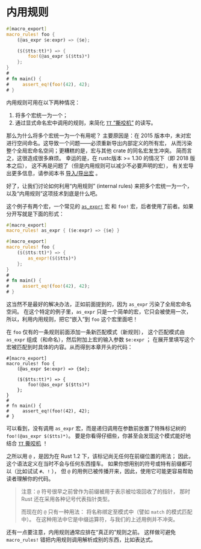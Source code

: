 # 内用规则

```rust
#[macro_export]
macro_rules! foo {
    (@as_expr $e:expr) => {$e};

    ($($tts:tt)*) => {
        foo!(@as_expr $($tts)*)
    };
}
# 
# fn main() {
#     assert_eq!(foo!(42), 42);
# }
```

内用规则可用在以下两种情况：
1. 将多个宏统一为一个；
2. 通过显式命名宏中调用的规则，来简化 [`TT` “撕咬机”][TT Munchers] 的读写。

那么为什么将多个宏统一为一个有用呢？
主要原因是：在 2015 版本中，未对宏进行空间命名。这导致一个问题——必须重新导出内部定义的所有宏，
从而污染整个全局宏命名空间；更糟糕的是，宏与其他 crate 的同名宏发生冲突。
简而言之，这很造成很多麻烦。
幸运的是，在 rustc版本 >= 1.30 的情况下（即 2018 版本之后），
这不再是问题了（但是内用规则可以减少不必要声明的宏），
有关宏导出更多信息，请参阅本书 [导入/导出宏](../macros/minutiae/import-export.md) 。

好了，让我们讨论如何利用“内用规则” (internal rules) 来把多个宏统一为一个，
以及“内用规则”这项技术到底是什么吧。

这个例子有两个宏，一个常见的 [`as_expr!`](../building-blocks/ast-coercion.html) 宏
和 `foo!` 宏，后者使用了前者。如果分开写就是下面的形式：

```rust
#[macro_export]
macro_rules! as_expr { ($e:expr) => {$e} }

#[macro_export]
macro_rules! foo {
    ($($tts:tt)*) => {
        as_expr!($($tts)*)
    };
}
# 
# fn main() {
#     assert_eq!(foo!(42), 42);
# }
```

这当然不是最好的解决办法，正如前面提到的，因为 `as_expr` 污染了全局宏命名空间。
在这个特定的例子里，`as_expr` 只是一个简单的宏，它只会被使用一次，
所以，利用内用规则，把它“嵌入”到 `foo` 这个宏里面吧！

在 `foo` 仅有的一条规则前面添加一条新匹配模式（新规则），
这个匹配模式由 `as_expr` 组成（和命名），然后附加上宏的输入参数 `$e:expr` ；
在展开里填写这个宏被匹配到时具体的内容。从而得到本章开头的代码：

```rust,editable
#[macro_export]
macro_rules! foo {
    (@as_expr $e:expr) => {$e};

    ($($tts:tt)*) => {
        foo!(@as_expr $($tts)*)
    };
}
# 
# fn main() {
#     assert_eq!(foo!(42), 42);
# }
```

可以看到，没有调用 `as_expr` 宏，而是递归调用在参数前放置了特殊标记树的 `foo!(@as_expr $($tts)*)`。
要是你看得仔细些，你甚至会发现这个模式能好地结合 [`TT` 撕咬机][TT Munchers] ！

之所以用 `@` ，是因为在 Rust 1.2 下，该标记尚无任何在前缀位置的用法；
因此，这个语法定义在当时不会与任何东西撞车。
如果你想用别的符号或特有前缀都可以（比如试试 `#`、`!` ），
但 `@` 的用例已被传播开来，因此，使用它可能更容易帮助读者理解你的代码。

> 注意：`@` 符号很早之前曾作为前缀被用于表示被垃圾回收了的指针，
那时 Rust 还在采用各种记号代表指针类型。
> 
> 而现在的 `@` 只有一种用法：
将名称绑定至模式中（譬如 `match` 的模式匹配中）。
在这种用法中它是中缀运算符，与我们的上述用例并不冲突。

还有一点要注意，内用规则通常应排在“真正的”规则之前。
这样做可避免 `macro_rules!` 错把内用规则调用解析成别的东西，比如表达式。

[TT Munchers]:./tt-muncher.html
